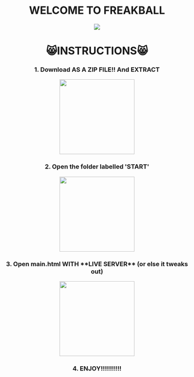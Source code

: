<h1 align=center><b>WELCOME TO FREAKBALL</b></h1>
<p align=center>
<img src="https://github.com/user-attachments/assets/23bfbb7d-06bb-46f6-bd94-ba59b0186947">
</p>

<h1 align=center>😸INSTRUCTIONS😸</b></h1>
<h3 align=center>1. Download AS A ZIP FILE!! And EXTRACT</h3>
<p align=center>
<img width=200px src="https://github.com/user-attachments/assets/a149b25b-ee94-4fdd-991b-d3a7130a0f8a">
</p>

<h3 align=center>2. Open the folder labelled 'START'</h3>
<p align=center>
<img width=200px src="https://github.com/user-attachments/assets/93489da7-f16d-4a7f-9a0b-3df68f0206d1">
</p>

<h3 align=center>3. Open main.html  WITH **LIVE SERVER** (or else it tweaks out)</h3>
<p align=center>
<img width=200px src="https://github.com/user-attachments/assets/05f617e1-4ba0-43ac-8e72-77f5535c2150">
</p>

<h3 align=center>4. ENJOY!!!!!!!!!!</h3>
